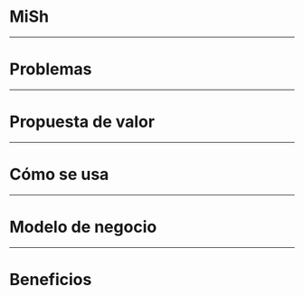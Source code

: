 # MiSh

---

# Problemas

---

# Propuesta de valor

---

# Cómo se usa

---

# Modelo de negocio

---

# Beneficios
